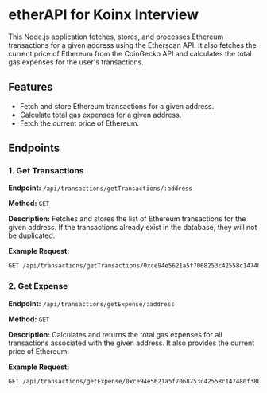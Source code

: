# etherAPI for Koinx Interview

This Node.js application fetches, stores, and processes Ethereum transactions for a given address using the Etherscan API. It also fetches the current price of Ethereum from the CoinGecko API and calculates the total gas expenses for the user's transactions.

## Features

- Fetch and store Ethereum transactions for a given address.
- Calculate total gas expenses for a given address.
- Fetch the current price of Ethereum.

## Endpoints

### 1. Get Transactions

**Endpoint:** `/api/transactions/getTransactions/:address`

**Method:** `GET`

**Description:** Fetches and stores the list of Ethereum transactions for the given address. If the transactions already exist in the database, they will not be duplicated.

**Example Request:**

```bash
GET /api/transactions/getTransactions/0xce94e5621a5f7068253c42558c147480f38b5e0d
```
### 2. Get Expense

**Endpoint:** `/api/transactions/getExpense/:address`

**Method:** `GET`

**Description:** Calculates and returns the total gas expenses for all transactions associated with the given address. It also provides the current price of Ethereum.

**Example Request:**

```bash
GET /api/transactions/getExpense/0xce94e5621a5f7068253c42558c147480f38b5e0d
